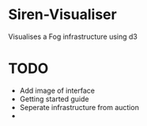 # Siren-Visualiser
Visualises a Fog infrastructure using d3


# TODO
* Add image of interface
* Getting started guide
* Seperate infrastructure from auction
* 
